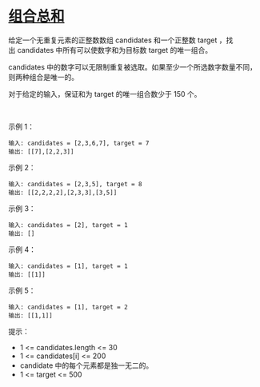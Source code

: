 
# [组合总和](https://leetcode-cn.com/problems/combination-sum)

给定一个无重复元素的正整数数组 candidates 和一个正整数 target ，找出 candidates 中所有可以使数字和为目标数 target 的唯一组合。

candidates 中的数字可以无限制重复被选取。如果至少一个所选数字数量不同，则两种组合是唯一的。 

对于给定的输入，保证和为 target 的唯一组合数少于 150 个。

 

示例 1：
```
输入: candidates = [2,3,6,7], target = 7
输出: [[7],[2,2,3]]
```
示例 2：
```
输入: candidates = [2,3,5], target = 8
输出: [[2,2,2,2],[2,3,3],[3,5]]
```
示例 3：
```
输入: candidates = [2], target = 1
输出: []
```
示例 4：
```
输入: candidates = [1], target = 1
输出: [[1]]
```
示例 5：
```
输入: candidates = [1], target = 2
输出: [[1,1]]
```

提示：

* 1 <= candidates.length <= 30
* 1 <= candidates[i] <= 200
* candidate 中的每个元素都是独一无二的。
* 1 <= target <= 500


